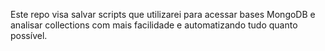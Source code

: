 Este repo visa salvar scripts que utilizarei para acessar bases MongoDB e analisar collections com mais facilidade e automatizando tudo quanto possível.

